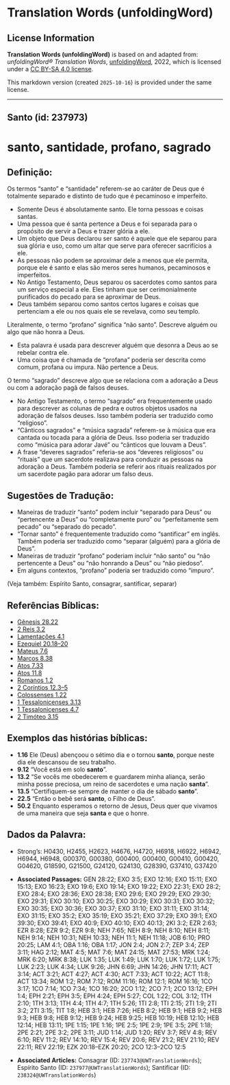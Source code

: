 # Translation Words (unfoldingWord)

## License Information

**Translation Words (unfoldingWord)** is based on and adapted from: _unfoldingWord® Translation Words_, [unfoldingWord](https://unfoldingword.org/utw), 2022, which is licensed under a [CC BY-SA 4.0 license](https://creativecommons.org/licenses/by-sa/4.0/legalcode.en).

This markdown version (created `2025-10-16`) is provided under the same license.



--------------------------------

## Santo (id: 237973)

santo, santidade, profano, sagrado
==================================

Definição:
----------

Os termos “santo” e “santidade” referem\-se ao caráter de Deus que é totalmente separado e distinto de tudo que é pecaminoso e imperfeito.

* Somente Deus é absolutamente santo. Ele torna pessoas e coisas santas.
* Uma pessoa que é santa pertence a Deus e foi separada para o propósito de servir a Deus e trazer glória a ele.
* Um objeto que Deus declarou ser santo é aquele que ele separou para sua glória e uso, como um altar que serve para oferecer sacrifícios a ele.
* As pessoas não podem se aproximar dele a menos que ele permita, porque ele é santo e elas são meros seres humanos, pecaminosos e imperfeitos.
* No Antigo Testamento, Deus separou os sacerdotes como santos para um serviço especial a ele. Eles tinham que ser cerimonialmente purificados do pecado para se aproximar de Deus.
* Deus também separou como santos certos lugares e coisas que pertenciam a ele ou nos quais ele se revelava, como seu templo.

Literalmente, o termo “profano” significa “não santo”. Descreve alguém ou algo que não honra a Deus.

* Esta palavra é usada para descrever alguém que desonra a Deus ao se rebelar contra ele.
* Uma coisa que é chamada de “profana” poderia ser descrita como comum, profana ou impura. Não pertence a Deus.

O termo “sagrado” descreve algo que se relaciona com a adoração a Deus ou com a adoração pagã de falsos deuses.

* No Antigo Testamento, o termo “sagrado” era frequentemente usado para descrever as colunas de pedra e outros objetos usados na adoração de falsos deuses. Isso também poderia ser traduzido como “religioso”.
* “Cânticos sagrados” e “música sagrada” referem\-se à música que era cantada ou tocada para a glória de Deus. Isso poderia ser traduzido como “música para adorar Javé” ou “cânticos que louvam a Deus”.
* A frase “deveres sagrados” referia\-se aos “deveres religiosos” ou “rituais” que um sacerdote realizava para conduzir as pessoas na adoração a Deus. Também poderia se referir aos rituais realizados por um sacerdote pagão para adorar um falso deus.

Sugestões de Tradução:
----------------------

* Maneiras de traduzir “santo” podem incluir “separado para Deus” ou “pertencente a Deus” ou “completamente puro” ou “perfeitamente sem pecado” ou “separado do pecado”.
* “Tornar santo” é frequentemente traduzido como “santificar” em inglês. Também poderia ser traduzido como “separar (alguém) para a glória de Deus”.
* Maneiras de traduzir “profano” poderiam incluir “não santo” ou “não pertencente a Deus” ou “não honrando a Deus” ou “não piedoso”.
* Em alguns contextos, “profano” poderia ser traduzido como “impuro”.

(Veja também: Espírito Santo, consagrar, santificar, separar)

Referências Bíblicas:
---------------------

* [Gênesis 28\.22](https://ref.ly/Gen28:22)
* [2 Reis 3\.2](https://ref.ly/2Kgs3:2)
* [Lamentações 4\.1](https://ref.ly/Lam4:1)
* [Ezequiel 20\.18–20](https://ref.ly/Ezek20:18-Ezek20:20)
* [Mateus 7\.6](https://ref.ly/Matt7:6)
* [Marcos 8\.38](https://ref.ly/Mark8:38)
* [Atos 7\.33](https://ref.ly/Acts7:33)
* [Atos 11\.8](https://ref.ly/Acts11:8)
* [Romanos 1\.2](https://ref.ly/Rom1:2)
* [2 Coríntios 12\.3–5](https://ref.ly/2Cor12:3-2Cor12:5)
* [Colossenses 1\.22](https://ref.ly/Col1:22)
* [1 Tessalonicenses 3\.13](https://ref.ly/1Thess3:13)
* [1 Tessalonicenses 4\.7](https://ref.ly/1Thess4:7)
* [2 Timóteo 3\.15](https://ref.ly/2Tim3:15)

Exemplos das histórias bíblicas:
--------------------------------

* **1\.16** Ele (Deus) abençoou o sétimo dia e o tornou **santo**, porque neste dia ele descansou de seu trabalho.
* **9\.12** “Você está em solo **santo**”.
* **13\.2** “Se vocês me obedecerem e guardarem minha aliança, serão minha posse preciosa, um reino de sacerdotes e uma nação **santa**”.
* **13\.5** “Certifiquem\-se sempre de manter o dia de sábado **santo**”.
* **22\.5** “Então o bebê será **santo**, o Filho de Deus”.
* **50\.2** Enquanto esperamos o retorno de Jesus, Deus quer que vivamos de uma maneira que seja **santa** e que o honre.

Dados da Palavra:
-----------------

* Strong’s: H0430, H2455, H2623, H4676, H4720, H6918, H6922, H6942, H6944, H6948, G00370, G00380, G00400, G00400, G00410, G00420, G04620, G18590, G21500, G24120, G24130, G28390, G37410, G37420

* **Associated Passages:** GEN 28:22; EXO 3:5; EXO 12:16; EXO 15:11; EXO 15:13; EXO 16:23; EXO 19:6; EXO 19:14; EXO 19:22; EXO 22:31; EXO 28:2; EXO 28:4; EXO 28:36; EXO 28:38; EXO 29:6; EXO 29:29; EXO 29:30; EXO 29:31; EXO 30:10; EXO 30:25; EXO 30:29; EXO 30:31; EXO 30:32; EXO 30:35; EXO 30:36; EXO 30:37; EXO 31:10; EXO 31:11; EXO 31:14; EXO 31:15; EXO 35:2; EXO 35:19; EXO 35:21; EXO 37:29; EXO 39:1; EXO 39:30; EXO 39:41; EXO 40:9; EXO 40:10; EXO 40:13; 2KI 3:2; EZR 2:63; EZR 8:28; EZR 9:2; EZR 9:8; NEH 7:65; NEH 8:9; NEH 8:10; NEH 8:11; NEH 9:14; NEH 10:31; NEH 10:33; NEH 11:1; NEH 11:18; JOB 6:10; PRO 20:25; LAM 4:1; OBA 1:16; OBA 1:17; JON 2:4; JON 2:7; ZEP 3:4; ZEP 3:11; HAG 2:12; MAT 4:5; MAT 7:6; MAT 24:15; MAT 27:53; MRK 1:24; MRK 6:20; MRK 8:38; LUK 1:35; LUK 1:49; LUK 1:70; LUK 1:72; LUK 1:75; LUK 2:23; LUK 4:34; LUK 9:26; JHN 6:69; JHN 14:26; JHN 17:11; ACT 3:14; ACT 3:21; ACT 4:27; ACT 4:30; ACT 7:33; ACT 10:22; ACT 11:8; ACT 13:34; ROM 1:2; ROM 7:12; ROM 11:16; ROM 12:1; ROM 16:16; 1CO 3:17; 1CO 7:14; 1CO 7:34; 1CO 16:20; 2CO 1:12; 2CO 7:1; 2CO 13:12; EPH 1:4; EPH 2:21; EPH 3:5; EPH 4:24; EPH 5:27; COL 1:22; COL 3:12; 1TH 2:10; 1TH 3:13; 1TH 4:4; 1TH 4:7; 1TH 5:26; 1TI 2:8; 1TI 2:15; 2TI 1:9; 2TI 3:2; 2TI 3:15; TIT 1:8; HEB 3:1; HEB 7:26; HEB 8:2; HEB 9:1; HEB 9:2; HEB 9:3; HEB 9:8; HEB 9:12; HEB 9:24; HEB 9:25; HEB 10:19; HEB 12:10; HEB 12:14; HEB 13:11; 1PE 1:15; 1PE 1:16; 1PE 2:5; 1PE 2:9; 1PE 3:5; 2PE 1:18; 2PE 2:21; 2PE 3:2; 2PE 3:11; JUD 1:14; JUD 1:20; REV 3:7; REV 4:8; REV 6:10; REV 11:2; REV 14:10; REV 15:4; REV 20:6; REV 21:2; REV 21:10; REV 22:11; REV 22:19; EZK 20:18–EZK 20:20; 2CO 12:3–2CO 12:5
* **Associated Articles:** Consagrar (ID: `237743@UWTranslationWords`); Espírito Santo (ID: `237977@UWTranslationWords`); Santificar (ID: `238324@UWTranslationWords`)


